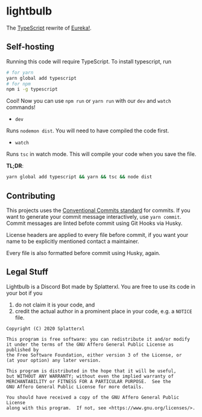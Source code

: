 # lightbulb

The [TypeScript](https://typescriptlang.org) rewrite of [Eureka!](https://voidbots.net/bot/eureka).

## Self-hosting

Running this code will require TypeScript. To install typescript, run

```bash
# for yarn
yarn global add typescript
# for npm
npm i -g typescript
```

Cool! Now you can use `npm run` or `yarn run` with our `dev` and `watch` commands!

- `dev`

Runs `nodemon dist`. You will need to have compiled the code first.

- `watch`

Runs `tsc` in watch mode. This will compile your code when you save the file.

**TL;DR**:

```bash
yarn global add typescript && yarn && tsc && node dist
```

## Contributing

This projects uses the [Conventional Commits standard](https://www.conventionalcommits.org/en/v1.0.0/) for commits. If you want to generate your commit message interactively, use `yarn commit`. Commit messages are linted befote commit using Git Hooks via Husky.

License headers are applied to every file before commit, if you want your name to be explicitly mentioned contact a maintainer.

Every file is also formatted before commit using Husky, again.

## Legal Stuff

Lightbulb is a Discord Bot made by Splatterxl. You are free to use its code in your bot if you

1. do not claim it is your code, and
1. credit the actual author in a prominent place in your code, e.g. a `NOTICE` file.

```
Copyright (C) 2020 Splatterxl

This program is free software: you can redistribute it and/or modify
it under the terms of the GNU Affero General Public License as published by
the Free Software Foundation, either version 3 of the License, or
(at your option) any later version.

This program is distributed in the hope that it will be useful,
but WITHOUT ANY WARRANTY; without even the implied warranty of
MERCHANTABILITY or FITNESS FOR A PARTICULAR PURPOSE.  See the
GNU Affero General Public License for more details.

You should have received a copy of the GNU Affero General Public License
along with this program.  If not, see <https://www.gnu.org/licenses/>.
```
